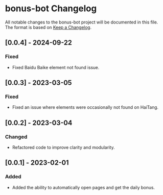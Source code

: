# bonus-bot Changelog

All notable changes to the bonus-bot project will be documented in this file. The format is based
on [Keep a Changelog](https://keepachangelog.com/en/1.0.0/).

## [0.0.4] - 2024-09-22

### Fixed

- Fixed Baidu Baike element not found issue.

## [0.0.3] - 2023-03-05

### Fixed

- Fixed an issue where elements were occasionally not found on HaiTang.

## [0.0.2] - 2023-03-04

### Changed

- Refactored code to improve clarity and modularity.

## [0.0.1] - 2023-02-01

### Added

- Added the ability to automatically open pages and get the daily bonus.